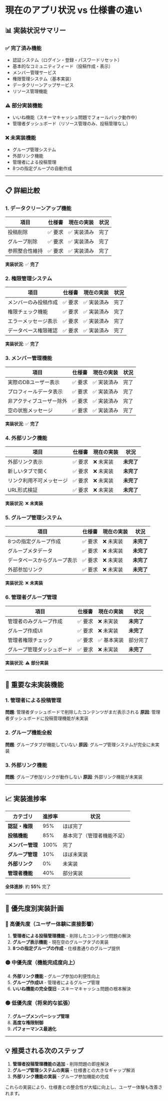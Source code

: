 # 現在のアプリ状況 vs 仕様書の違い

## 📊 実装状況サマリー

### ✅ 完了済み機能
- 認証システム（ログイン・登録・パスワードリセット）
- 基本的なコミュニティフィード（投稿作成・表示）
- メンバー管理サービス
- 権限管理システム（基本実装）
- データクリーンアップサービス
- リソース管理機能

### ⚠️ 部分実装機能
- いいね機能（スキーマキャッシュ問題でフォールバック動作中）
- 管理者ダッシュボード（リソース管理のみ、投稿管理なし）

### ❌ 未実装機能
- グループ管理システム
- 外部リンク機能
- 管理者による投稿管理
- 8つの指定グループの自動作成

---

## 📋 詳細比較

### 1. データクリーンアップ機能

| 項目 | 仕様書 | 現在の実装 | 状況 |
|------|--------|------------|------|
| 投稿削除 | ✅ 要求 | ✅ 実装済み | 完了 |
| グループ削除 | ✅ 要求 | ✅ 実装済み | 完了 |
| 参照整合性維持 | ✅ 要求 | ✅ 実装済み | 完了 |

**実装状況**: ✅ **完了**

### 2. 権限管理システム

| 項目 | 仕様書 | 現在の実装 | 状況 |
|------|--------|------------|------|
| メンバーのみ投稿作成 | ✅ 要求 | ✅ 実装済み | 完了 |
| 権限チェック機能 | ✅ 要求 | ✅ 実装済み | 完了 |
| エラーメッセージ表示 | ✅ 要求 | ✅ 実装済み | 完了 |
| データベース権限確認 | ✅ 要求 | ✅ 実装済み | 完了 |

**実装状況**: ✅ **完了**

### 3. メンバー管理機能

| 項目 | 仕様書 | 現在の実装 | 状況 |
|------|--------|------------|------|
| 実際のDBユーザー表示 | ✅ 要求 | ✅ 実装済み | 完了 |
| プロフィールデータ表示 | ✅ 要求 | ✅ 実装済み | 完了 |
| 非アクティブユーザー除外 | ✅ 要求 | ✅ 実装済み | 完了 |
| 空の状態メッセージ | ✅ 要求 | ✅ 実装済み | 完了 |

**実装状況**: ✅ **完了**

### 4. 外部リンク機能

| 項目 | 仕様書 | 現在の実装 | 状況 |
|------|--------|------------|------|
| 外部リンク表示 | ✅ 要求 | ❌ 未実装 | **未完了** |
| 新しいタブで開く | ✅ 要求 | ❌ 未実装 | **未完了** |
| リンク利用不可メッセージ | ✅ 要求 | ❌ 未実装 | **未完了** |
| URL形式検証 | ✅ 要求 | ❌ 未実装 | **未完了** |

**実装状況**: ❌ **未実装**

### 5. グループ管理システム

| 項目 | 仕様書 | 現在の実装 | 状況 |
|------|--------|------------|------|
| 8つの指定グループ作成 | ✅ 要求 | ❌ 未実装 | **未完了** |
| グループメタデータ | ✅ 要求 | ❌ 未実装 | **未完了** |
| データベースからグループ表示 | ✅ 要求 | ❌ 未実装 | **未完了** |
| 外部参加リンク | ✅ 要求 | ❌ 未実装 | **未完了** |

**実装状況**: ❌ **未実装**

### 6. 管理者グループ管理

| 項目 | 仕様書 | 現在の実装 | 状況 |
|------|--------|------------|------|
| 管理者のみグループ作成 | ✅ 要求 | ❌ 未実装 | **未完了** |
| グループ作成UI | ✅ 要求 | ❌ 未実装 | **未完了** |
| 管理者権限チェック | ✅ 要求 | ✅ 基本実装 | 部分完了 |
| グループ管理ダッシュボード | ✅ 要求 | ❌ 未実装 | **未完了** |

**実装状況**: ⚠️ **部分実装**

---

## 🚨 重要な未実装機能

### 1. 管理者による投稿管理
**問題**: 管理者ダッシュボードで削除したコンテンツがまだ表示される
**原因**: 管理者ダッシュボードに投稿管理機能が未実装

### 2. グループ機能全般
**問題**: グループタブが機能していない
**原因**: グループ管理システムが完全に未実装

### 3. 外部リンク機能
**問題**: グループ参加リンクが動作しない
**原因**: 外部リンク機能が未実装

---

## 📈 実装進捗率

| カテゴリ | 進捗率 | 状況 |
|----------|--------|------|
| **認証・権限** | 95% | ほぼ完了 |
| **投稿機能** | 85% | 基本完了（管理者機能不足） |
| **メンバー管理** | 100% | 完了 |
| **グループ管理** | 10% | ほぼ未実装 |
| **外部リンク** | 0% | 未実装 |
| **管理者機能** | 40% | 部分実装 |

**全体進捗**: 約 **55%** 完了

---

## 🎯 優先度別実装計画

### 🔴 高優先度（ユーザー体験に直接影響）
1. **管理者による投稿管理機能** - 削除したコンテンツ問題の解決
2. **グループ表示機能** - 現在空のグループタブの実装
3. **8つの指定グループの作成** - 仕様書通りのグループ提供

### 🟡 中優先度（機能完成度向上）
4. **外部リンク機能** - グループ参加の利便性向上
5. **グループ作成UI** - 管理者によるグループ管理
6. **いいね機能の完全復旧** - スキーマキャッシュ問題の根本解決

### 🟢 低優先度（将来的な拡張）
7. **グループメンバーシップ管理**
8. **高度な権限制御**
9. **パフォーマンス最適化**

---

## 💡 推奨される次のステップ

1. **管理者投稿管理機能の追加** - 削除問題の即座解決
2. **グループ管理システムの実装** - 仕様書との大きなギャップ解消
3. **外部リンク機能の実装** - グループ参加機能の完成

これらの実装により、仕様書との整合性が大幅に向上し、ユーザー体験も改善されます。